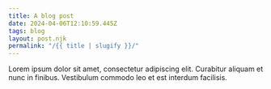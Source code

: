 ```yaml
---
title: A blog post
date: 2024-04-06T12:10:59.445Z
tags: blog
layout: post.njk
permalink: "/{{ title | slugify }}/"
---
```


Lorem ipsum dolor sit amet, consectetur adipiscing elit. Curabitur aliquam et nunc in finibus. Vestibulum commodo leo et est interdum facilisis. 